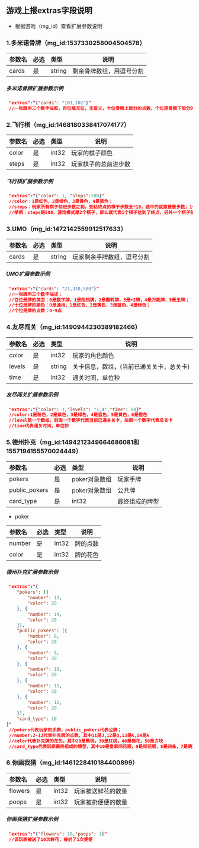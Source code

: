 ## 游戏上报extras字段说明
- 根据游戏（mg_id）查看扩展参数说明


### 1.多米诺骨牌（mg_id:1537330258004504578）
|参数名|必选|类型|说明|
|:----|:---|:-----|-----|
|cards |是 |string|剩余骨牌数组，用逗号分割|


##### 多米诺骨牌扩展参数示例
```json
 "extras":"{"cards": "101,102"}"
 //一张牌用三个数字描叙，百位填充位，无意义，十位骨牌上部分的点数，个位是骨牌下部分的点数
```

### 2.飞行棋（mg_id:1468180338417074177）
|参数名|必选|类型|说明|
|:----|:---|:-----|-----|
|color |是 |int32|玩家的棋子颜色|
|steps |是 |int32|玩家棋子的总前进步数|


##### 飞行棋扩展参数示例
```json
 "extras":"{"color": 1, "steps":580}"
 //color：1是红色，2是绿色，3是黄色，4是蓝色；
 //steps：玩家所有棋子前进步数之和，到达终点的棋子步数会*10，途中的就直接是步数，1个棋子达到终点的总步数为57；
 //举例：steps是580，游戏模式是2个棋子，那么就代表1个棋子达到了终点，另外一个棋子前进了10步
```


### 3.UMO（mg_id:1472142559912517633）
|参数名|必选|类型|说明|
|:----|:---|:-----|-----|
|cards |是 |string|玩家剩余手牌数组，逗号分割|


##### UMO扩展参数示例
```json
 "extras":"{"cards": "21,310,500"}"
 //一张牌用三个数字描述：
 //百位是牌的类型：0是数字牌，1是阻挡牌，2是翻转牌，3是+2牌，4是万能牌，5是王牌；
 //十位是牌的颜色：0是通用，1是红色，2是黄色，3是蓝色，4是绿色；
 //个位是牌的点数：0-9点
```


### 4.友尽闯关（mg_id:1490944230389182466）
|参数名|必选|类型|说明|
|:----|:---|:-----|-----|
|color |是 |int32|玩家的角色颜色|
|levels |是 |string|关卡信息，数组，{当前已通关关卡，总关卡}|
|time |是 |int32|通关时间，单位秒|


##### 友尽闯关扩展参数示例
```json
 "extras":"{"color": 1,"levels": "1,4","time": 80}"
 //color:1是粉色，2是紫色，3是绿色，4是蓝色，5是黄色，6是橙色
 //level是一个数组，前面一个数字代表当前已通关关卡，后面一个数字代表总关卡
 //time代表通关时间，单位秒
```


### 5.德州扑克（mg_id:1494212349664686081和1557194155570024449）
|参数名|必选|类型|说明|
|:----|:---|:-----|-----|
|pokers |是 |poker对象数组 |玩家手牌 |
|public_pokers |是 |poker对象数组 |公共牌 |
|card_type |是 |int32|最终组成的牌型|

- poker

|参数名|必选|类型|说明|
|:----|:---|:-----|-----|
|number |是 |int32|牌的点数|
|color |是 |int32|牌的花色|

##### 德州扑克扩展参数示例
```json
 "extras":"{
	"pokers": [{
		"number": 13,
		"color": 20
	}, {
		"number": 14,
		"color": 20
	}],
	"public_pokers": [{
		"number": 8,
		"color": 20
	}, {
		"number": 9,
		"color": 20
	}, {
		"number": 10,
		"color": 20
	}, {
		"number": 11,
		"color": 20
	}, {
		"number": 12,
		"color": 20
	}],
	"card_type": 10
}"
 //pokers代表玩家的手牌，public_pokers代表公牌；
 //number:2-13代表扑克牌的点数，其中11是J,12是Q,13是K,14是A
 //color代表扑克牌的花色，其中20是黑桃，30是红桃，40是梅花，50是方块
 //card_type代表玩家最终组成的牌型，其中10是皇家同花顺，9是同花顺，8是四条，7是葫芦，6是同花，5是顺子，4是三条，3是两对，2是一对，1是高牌，0是弃牌
```
### 6.你画我猜（mg_id:1461228410184400899）
|参数名|必选|类型|说明|
|:----|:---|:-----|-----|
|flowers |是 |int32|玩家被送鲜花的数量|
|poops |是 |int32|玩家被扔便便的数量|


##### 你画我猜扩展参数示例
```json
 "extras":"{"flowers": 10,"poops": 1}"
 //该玩家被送了10次鲜花，被扔了1次便便
```
